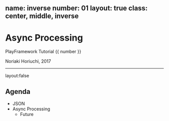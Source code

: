 name: inverse
number: 01
layout: true
class: center, middle, inverse
---
# Async Processing

PlayFramework Tutorial {{ number }}

Noriaki Horiuchi, 2017

---
layout:false
## Agenda

- JSON
- Async Processing
    - Future
